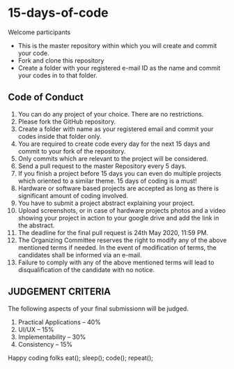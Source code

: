 # 15-days-of-code
Welcome participants
- This is the master repository within which you will create and commit your code.
- Fork and clone this repository
- Create a folder with your registered e-mail ID as the name and commit your codes in to that folder.

## Code of Conduct
1)	 You can do any project of your choice. There are no restrictions.
2)	Please fork the GitHub repository.
3)	Create a folder with name as your registered email and commit your codes inside that folder only.
4)	You are required to create code every day for the next 15 days and commit to your fork of the repository.
5)	Only commits which are relevant to the project will be considered. 
6)	Send a pull request to the master Repository every 5 days.
7)	If you finish a project before 15 days you can even do multiple projects which oriented to a similar theme. 15 days of coding is a must!
8)	Hardware or software based projects are accepted as long as there is significant amount of coding involved.
9)	You have to submit a project abstract explaining your project. 
10)	Upload screenshots, or in case of hardware projects photos and a video showing your project in action to your google drive and add the link in the abstract.
11)	The deadline for the final pull request is 24th May 2020, 11:59 PM.
12)	The Organizing Committee reserves the right to modify any of the above mentioned terms if needed. In the event of modification of terms, the candidates shall be informed via an e-mail.
13)	Failure to comply with any of the above mentioned terms will lead to disqualification of the candidate with no notice.

## JUDGEMENT CRITERIA

The following aspects of your final submissionn will be judged.
1)	Practical Applications – 40%
2)	UI/UX – 15%
3)	Implementability – 30%
4)	Consistency – 15%

Happy coding folks
eat(); sleep(); code(); repeat();
